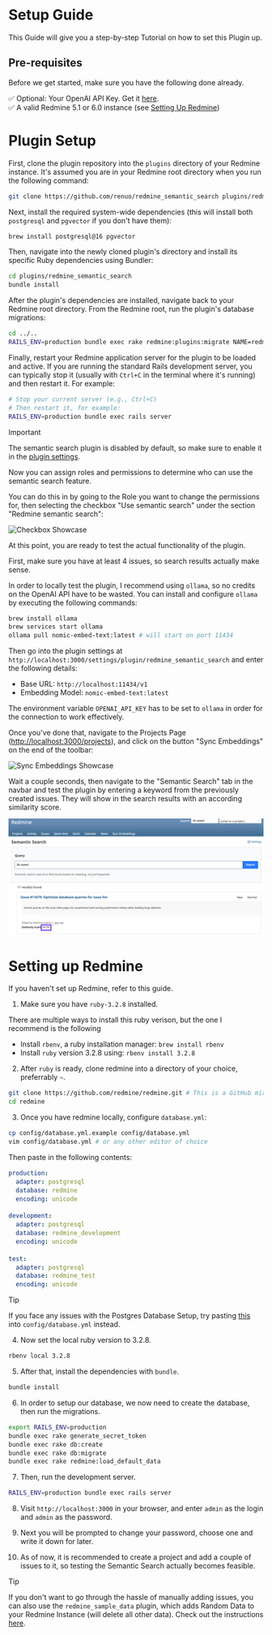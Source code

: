 # Setup Guide

This Guide will give you a step-by-step Tutorial on how to set this Plugin up.

## Pre-requisites

Before we get started, make sure you have the following done already.

✅ Optional: Your OpenAI API Key. Get it [here](https://platform.openai.com/api-keys).
<br />
✅ A valid Redmine 5.1 or 6.0 instance (see [Setting Up Redmine](#setting-up-redmine))

# Plugin Setup

First, clone the plugin repository into the `plugins` directory of your Redmine instance.
It's assumed you are in your Redmine root directory when you run the following command:

```bash
git clone https://github.com/renuo/redmine_semantic_search plugins/redmine_semantic_search
```

Next, install the required system-wide dependencies (this will install both `postgresql` and `pgvector` if you don't have them):

```bash
brew install postgresql@16 pgvector
```

Then, navigate into the newly cloned plugin's directory and install its specific Ruby dependencies using Bundler:

```bash
cd plugins/redmine_semantic_search
bundle install
```

After the plugin's dependencies are installed, navigate back to your Redmine root directory. From the Redmine root, run the plugin's database migrations:

```bash
cd ../..
RAILS_ENV=production bundle exec rake redmine:plugins:migrate NAME=redmine_semantic_search
```

Finally, restart your Redmine application server for the plugin to be loaded and active.
If you are running the standard Rails development server, you can typically stop it (usually with `Ctrl+C` in the terminal where it's running) and then restart it. For example:

```bash
# Stop your current server (e.g., Ctrl+C)
# Then restart it, for example:
RAILS_ENV=production bundle exec rails server
```

> [!IMPORTANT]
> The semantic search plugin is disabled by default, so make sure to enable it in the [plugin settings](http://localhost:3000/settings/plugin/redmine_semantic_search).

Now you can assign roles and permissions to determine who can use the semantic search feature.

You can do this in by going to the Role you want to change the permissions for, then selecting the checkbox "Use semantic search" under the section "Redmine semantic search":

![Checkbox Showcase](repo/checkbox-showcase.gif)

At this point, you are ready to test the actual functionality of the plugin.

First, make sure you have at least 4 issues, so search results actually make sense.

In order to locally test the plugin, I recommend using `ollama`, so no credits on the OpenAI API have to be wasted. You can install and configure `ollama` by executing the following commands:

```bash
brew install ollama
brew services start ollama
ollama pull nomic-embed-text:latest # will start on port 11434
```

Then go into the plugin settings at `http://localhost:3000/settings/plugin/redmine_semantic_search` and enter the following details:

- Base URL: `http://localhost:11434/v1`
- Embedding Model: `nomic-embed-text:latest`

The environment variable `OPENAI_API_KEY` has to be set to `ollama` in order for the connection to work effectively.

Once you've done that, navigate to the Projects Page ([http://localhost:3000/projects](http://localhost:3000/projects)), and click on the button "Sync Embeddings" on the end of the toolbar:

![Sync Embeddings Showcase](repo/sync-showcase.gif)

Wait a couple seconds, then navigate to the "Semantic Search" tab in the navbar and test the plugin by entering a keyword from the previously created issues. They will show in the search results with an according similarity score.

![Search Results](repo/results.png)

# Setting up Redmine

If you haven't set up Redmine, refer to this guide.

1. Make sure you have `ruby-3.2.8` installed.

There are multiple ways to install this ruby verison, but the one I recommend is the following

- Install `rbenv`, a ruby installation manager: `brew install rbenv`
- Install `ruby` version 3.2.8 using: `rbenv install 3.2.8`

2. After `ruby` is ready, clone redmine into a directory of your choice, preferrably `~`.

```bash
git clone https://github.com/redmine/redmine.git # This is a GitHub mirror of Redmine, not the official one
cd redmine
```

3. Once you have redmine locally, configure `database.yml`:

```bash
cp config/database.yml.example config/database.yml
vim config/database.yml # or any other editor of choice
```

Then paste in the following contents:

```yaml
production:
  adapter: postgresql
  database: redmine
  encoding: unicode

development:
  adapter: postgresql
  database: redmine_development
  encoding: unicode

test:
  adapter: postgresql
  database: redmine_test
  encoding: unicode
```

> [!TIP]
> If you face any issues with the Postgres Database Setup, try pasting [this](repo/backup_database.yml) into `config/database.yml` instead.

4. Now set the local ruby version to 3.2.8.

```bash
rbenv local 3.2.8
```

5. After that, install the dependencies with `bundle`.

```bash
bundle install
```

6. In order to setup our database, we now need to create the database, then run the migrations.

```bash
export RAILS_ENV=production
bundle exec rake generate_secret_token
bundle exec rake db:create
bundle exec rake db:migrate
bundle exec rake redmine:load_default_data
```

7. Then, run the development server.

```bash
RAILS_ENV=production bundle exec rails server
```

8. Visit `http://localhost:3000` in your browser, and enter `admin` as the login and `admin` as the password.

9. Next you will be prompted to change your password, choose one and write it down for later.

10. As of now, it is recommended to create a project and add a couple of issues to it, so testing the Semantic Search actually becomes feasible.

> [!TIP]
> If you don't want to go through the hassle of manually adding issues, you can also use the `redmine_sample_data` plugin, which adds Random Data to your Redmine Instance (will delete all other data). Check out the instructions [here](https://github.com/alexandermeindl/redmine_sample_data).

